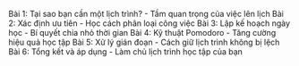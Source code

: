 Bài 1: Tại sao bạn cần một lịch trình? - Tầm quan trọng của việc lên lịch
Bài 2: Xác định ưu tiên - Học cách phân loại công việc
Bài 3: Lập kế hoạch ngày học - Bí quyết chia nhỏ thời gian
Bài 4: Kỹ thuật Pomodoro - Tăng cường hiệu quả học tập
Bài 5: Xử lý gián đoạn - Cách giữ lịch trình không bị lệch
Bài 6: Tổng kết và áp dụng - Làm chủ lịch trình học tập của bạn
